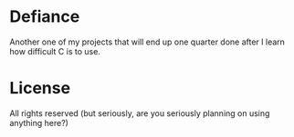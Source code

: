 
# Defiance

Another one of my projects that will end up one quarter done after I
learn how difficult C is to use.

# License

All rights reserved (but seriously, are you seriously planning on using anything here?)
